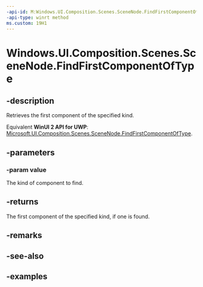 ```yaml
---
-api-id: M:Windows.UI.Composition.Scenes.SceneNode.FindFirstComponentOfType(Windows.UI.Composition.Scenes.SceneComponentType)
-api-type: winrt method
ms.custom: 19H1
---
```


<!-- Method syntax.
public SceneComponent SceneNode.FindFirstComponentOfType(SceneComponentType value)
-->

# Windows.UI.Composition.Scenes.SceneNode.FindFirstComponentOfType

## -description

Retrieves the first component of the specified kind.

Equivalent **WinUI 2 API for UWP**: [Microsoft.UI.Composition.Scenes.SceneNode.FindFirstComponentOfType](/windows/winui/api/microsoft.ui.composition.scenes.scenenode.findfirstcomponentoftype).

## -parameters
### -param value

The kind of component to find.

## -returns

The first component of the specified kind, if one is found.

## -remarks

## -see-also

## -examples

